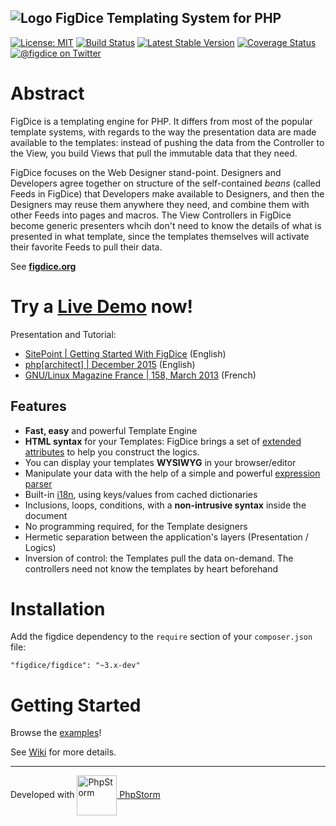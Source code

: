 ## ![Logo](http://www.figdice.org/img/fig-130-16.png) FigDice Templating System for PHP 
[![License: MIT](https://img.shields.io/badge/License-MIT-yellow.svg)](https://opensource.org/licenses/MIT)
[![Build Status](https://travis-ci.org/figdice/figdice.svg?branch=3.x)](https://travis-ci.org/figdice/figdice)
[![Latest Stable Version](https://poser.pugx.org/figdice/figdice/v/stable)](https://packagist.org/packages/figdice/figdice)
[![Coverage Status](https://coveralls.io/repos/github/figdice/figdice/badge.svg?branch=master)](https://coveralls.io/github/figdice/figdice?branch=master)
[![@figdice on Twitter](https://img.shields.io/badge/twitter-%40figdice-5189c7.svg)](https://twitter.com/figdice)

# Abstract

FigDice is a templating engine for PHP.
It differs from most of the popular template systems, with regards to the way the presentation data are made available to the templates: instead of pushing the data from the Controller to the View, you build Views that pull the immutable data that they need.

FigDice focuses on the Web Designer stand-point. Designers and Developers agree together on structure of the self-contained *beans* (called Feeds in FigDice) that Developers make available to Designers, and then the Designers may reuse them anywhere they need, and combine them with other Feeds into pages and macros. The View Controllers in FigDice become generic presenters whcih don't need to know the details of what is presented in what template, since the templates themselves will activate their favorite Feeds to pull their data.


See **[figdice.org](http://www.figdice.org/)**

# Try a [Live Demo](http://demo.figdice.org/) now!

Presentation and Tutorial:
- [SitePoint | Getting Started With FigDice](http://www.sitepoint.com/?s=figdice) (English)
- [php[architect] | December 2015](https://www.phparch.com/magazine/2015-2/december/) (English)
- [GNU/Linux Magazine France | 158, March 2013](http://connect.ed-diamond.com/GNU-Linux-Magazine/GLMF-158/FigDice-un-Templating-System-efficace-et-original) (French)

## Features

- **Fast, easy** and powerful Template Engine
- **HTML syntax** for your Templates: FigDice brings a set of [extended attributes](https://github.com/figdice/figdice/wiki/The-FigDice-markup) to help you construct the logics.
- You can display your templates **WYSIWYG** in your browser/editor
- Manipulate your data with the help of a simple and powerful [expression parser](https://github.com/figdice/figdice/wiki/Expression)
- Built-in [i18n](https://github.com/figdice/figdice/wiki/Internationalization), using keys/values from cached dictionaries
- Inclusions, loops, conditions, with a **non-intrusive syntax** inside the document
- No programming required, for the Template designers
- Hermetic separation between the application's layers (Presentation / Logics)
- Inversion of control: the Templates pull the data on-demand. The controllers need not know the templates by heart beforehand

# Installation

Add the figdice dependency to the `require` section of your `composer.json` file:

    "figdice/figdice": "~3.x-dev"


# Getting Started

Browse the [examples](https://github.com/figdice/figdice/tree/master/examples)!

See [Wiki](https://github.com/figdice/figdice/wiki) for more details.


---

Developed with <a href="https://www.jetbrains.com/phpstorm"><img align="absmiddle" src="https://pbs.twimg.com/profile_images/674918306000711680/3rPeiTKt.png" width="64" title="PhpStorm"/> PhpStorm</a>



